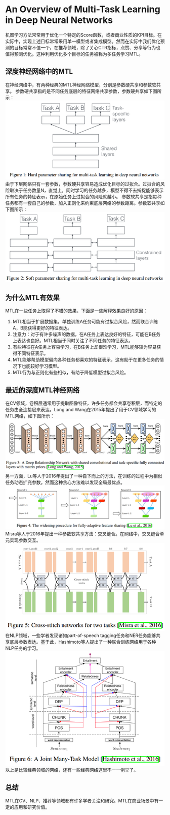# An Overview of Multi-Task Learning in Deep Neural Networks
机器学习方法常常用于优化一个特定的Score函数，或者商业性质的KPI目标。在实际中，实现上述目标常常采用单一模型或者集成模型。然而在实际中我们优化预测的目标常常不值一个，在推荐领域，除了关心CTR指标，点赞、分享等行为也值得预测优化。这种利用优化多个目标的任务被称为多任务学习MTL。

## 深度神经网络中的MTL

在神经网络中，有两种经典的MTL神经网络模型，分别是参数硬共享和参数软共享。
参数硬共享指的是不同任务底层的特征网络共享参数，参数硬共享如下图所示：
![png1](https://github.com/yysys/paper_reading/blob/master/images/1.png)
由于下层网络只有一套参数，参数硬共享容易造成优化目标的过拟合。过拟合的风险取决于任务数量N，直觉上，同时学习的任务越多，模型不得不去捕捉能够表示所有任务的特征表示，在原始任务上过拟合的风险就越小。
参数软共享是指每种任务都有一套自己的参数，加入正则化来约束底层网络的参数距离。参数软共享如下图所示：
![png2](https://github.com/yysys/paper_reading/blob/master/images/2.png)

## 为什么MTL有效果

MTL在一些任务上取得了不错的效果，下面是一些解释效果良好的原因：<br>
1.	MTL相当于扩展数据集，单独训练A任务可能有过拟合风险，然而联合训练A，B能获得更好的特征表达。<br>
2.	注意力：对于有许多噪声的数据，在A任务上表达良好的特征，可能在B任务上表达也良好。MTL相当于同时关注了不同任务的特征表达。<br>
3.	有些特征在A任务上容易学习，在B任务上却很难学习，MTL能够较为容易获得不同特征表示。<br>
4.	MTL能够帮助模型偏向各种任务都喜欢的特征表示，这有助于在更多任务的情况下也能较好学习模型。<br>
5.	MTL行为与正则化有些相似，有助于降低模型过拟合风险。<br>

## 最近的深度MTL神经网络
在CV领域，卷积层通常用于提取图像特征，许多任务都会共享卷积层，而特定的任务由全连接层来表达。Long and Wang在2015年提出了用于CV领域学习的MTL网络，如下图所示：
![png3](https://github.com/yysys/paper_reading/blob/master/images/3.png)
另一方面，Lu等人于2016年提出了一种自下而上的方法，在训练的过程中为相似任务动态扩充参数。然而这种贪心方法难以发现全局最优点。
![png4](https://github.com/yysys/paper_reading/blob/master/images/4.png)
Misra等人于2016年提出一种参数软共享方法：交叉缝合。在网络中，交叉缝合单元实现参数交互。
![png5](https://github.com/yysys/paper_reading/blob/master/images/5.png)
在NLP领域，一些学者发现诸如part-of-speech tagging任务和NER任务能够共享底层参数表达。基于此，Hashimoto等人提出了一种联合训练网络用于各种NLP任务的学习。
![png6](https://github.com/yysys/paper_reading/blob/master/images/6.png)
以上是比较经典领域的网络，还有一些经典网络这里不一一例举了。
## 总结
MTL在CV、NLP、推荐等领域都有许多学者关注和研究。MTL在商业场景中有一定的应用和研究价值。

